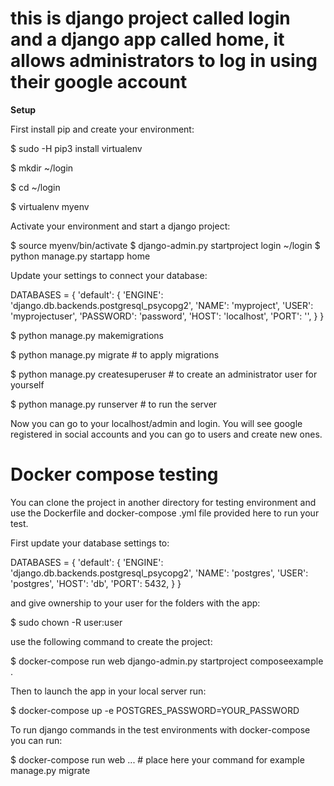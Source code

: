 # this is django project called login and a django app called home, it allows administrators to log in using their google account

**Setup**

First install pip and create your environment:

$ sudo -H pip3 install virtualenv

$ mkdir ~/login

$ cd ~/login

$ virtualenv myenv


Activate your environment and start a django project:


$ source myenv/bin/activate
$ django-admin.py startproject login ~/login
$ python manage.py startapp home


Update your settings to connect your database:


DATABASES = {
    'default': {
        'ENGINE': 'django.db.backends.postgresql_psycopg2',
        'NAME': 'myproject',
        'USER': 'myprojectuser',
        'PASSWORD': 'password',
        'HOST': 'localhost',
        'PORT': '',
    }
}


$ python manage.py makemigrations

$ python manage.py migrate # to apply migrations

$ python manage.py createsuperuser # to create an administrator user for yourself

$ python manage.py runserver # to run the server


Now you can go to your localhost/admin and login. You will see google registered in social accounts and you can go to users and create new ones.


# Docker compose testing


You can clone the project in another directory for testing environment and use the Dockerfile and  docker-compose .yml file provided here to run your test.


First update your database settings to:



DATABASES = {
    'default': {
        'ENGINE': 'django.db.backends.postgresql_psycopg2',
        'NAME': 'postgres',
        'USER': 'postgres',
        'HOST': 'db',
        'PORT': 5432,
    }
}


and give ownership to your user for the folders with the app:


$ sudo chown -R user:user


use the following command to create the project:


$ docker-compose run web django-admin.py startproject composeexample .


Then to launch the app in your local server run:


$ docker-compose up -e POSTGRES_PASSWORD=YOUR_PASSWORD


To run django commands in the test environments with docker-compose you can run:

$ docker-compose run web ... # place here your command for example manage.py migrate




